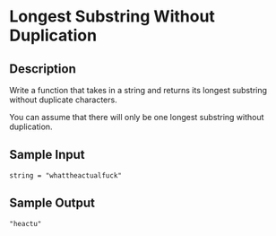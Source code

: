 # Longest Substring Without Duplication

## Description
Write a function that takes in a string and returns its longest substring without duplicate characters.

You can assume that there will only be one longest substring without duplication.

## Sample Input
```
string = "whattheactualfuck"
```

## Sample Output
```
"heactu"
```